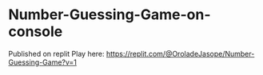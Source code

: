 # Number-Guessing-Game-on-console
Published on replit
Play here: https://replit.com/@OroladeJasope/Number-Guessing-Game?v=1
